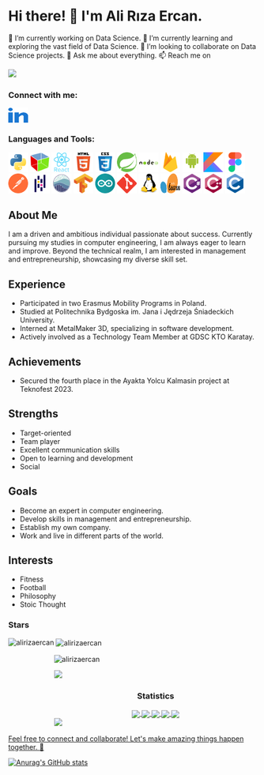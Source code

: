 # Hi there! 👋 I'm Ali Rıza Ercan.

🔭 I’m currently working on Data Science.
🌱 I’m currently learning and exploring the vast field of Data Science.
👯 I’m looking to collaborate on Data Science projects.
💬 Ask me about everything.
📫 Reach me on <div> <a href="https://www.linkedin.com/in/alirizaercann" target="_blank"><img src="https://img.shields.io/badge/LinkedIn-0077B5?style=for-the-badge&logo=linkedin&logoColor=white" target="_blank"></a>



</div><h3 align="left">Connect with me:</h3>
<p align="left">
<a href="https://linkedin.com/in/alirizaercann" target="blank"><img align="center" src="https://raw.githubusercontent.com/teamedwardforever/Readme-Generator/71f25dd8b98329b168142a6b782a107b75eab178/svg/Social/linked-in-alt.svg" alt="alirizaercann" height="30" width="40" /></a></p>

<h3 align="left">Languages and Tools:</h3>
<p align="left">
<img src="https://raw.githubusercontent.com/teamedwardforever/Readme-Generator/71f25dd8b98329b168142a6b782a107b75eab178/svg/Skills/Languages/python-original.svg" alt="Python" width="40" height="40"/>
<img src="https://raw.githubusercontent.com/teamedwardforever/Readme-Generator/71f25dd8b98329b168142a6b782a107b75eab178/svg/Skills/Frontend/GTK_logo.svg" alt="GTK" width="40" height="40"/>
<img src="https://raw.githubusercontent.com/teamedwardforever/Readme-Generator/71f25dd8b98329b168142a6b782a107b75eab178/svg/Skills/Frontend/react-original-wordmark.svg" alt="React" width="40" height="40"/>
<img src="https://raw.githubusercontent.com/teamedwardforever/Readme-Generator/71f25dd8b98329b168142a6b782a107b75eab178/svg/Skills/Frontend/html5-original-wordmark.svg" alt="HTML" width="40" height="40"/>
<img src="https://raw.githubusercontent.com/teamedwardforever/Readme-Generator/71f25dd8b98329b168142a6b782a107b75eab178/svg/Skills/Frontend/css3-original-wordmark.svg" alt="Css" width="40" height="40"/>
<img src="https://raw.githubusercontent.com/teamedwardforever/Readme-Generator/71f25dd8b98329b168142a6b782a107b75eab178/svg/Skills/Backend/springio-icon.svg" alt="Spring" width="40" height="40"/>
<img src="https://raw.githubusercontent.com/teamedwardforever/Readme-Generator/71f25dd8b98329b168142a6b782a107b75eab178/svg/Skills/Backend/nodejs-original-wordmark.svg" alt="NodeJs" width="40" height="40"/>
<img src="https://raw.githubusercontent.com/teamedwardforever/Readme-Generator/71f25dd8b98329b168142a6b782a107b75eab178/svg/Skills/BackendService/firebase-icon.svg" alt="Firebase" width="40" height="40"/>
<img src="https://raw.githubusercontent.com/teamedwardforever/Readme-Generator/71f25dd8b98329b168142a6b782a107b75eab178/svg/Skills/Mobile/android-original-wordmark.svg" alt="Android" width="40" height="40"/>
<img src="https://raw.githubusercontent.com/teamedwardforever/Readme-Generator/71f25dd8b98329b168142a6b782a107b75eab178/svg/Skills/Mobile/kotlinlang-icon.svg" alt="Kotlin" width="40" height="40"/>
<img src="https://raw.githubusercontent.com/teamedwardforever/Readme-Generator/71f25dd8b98329b168142a6b782a107b75eab178/svg/Skills/Software/figma-icon.svg" alt="Figma" width="40" height="40"/>
<img src="https://raw.githubusercontent.com/teamedwardforever/Readme-Generator/71f25dd8b98329b168142a6b782a107b75eab178/svg/Skills/Software/getpostman-icon.svg" alt="Postman" width="40" height="40"/>
<img src="https://raw.githubusercontent.com/teamedwardforever/Readme-Generator/71f25dd8b98329b168142a6b782a107b75eab178/svg/Skills/ML/pandas-original.svg" alt="Pandas" width="40" height="40"/>
<img src="https://raw.githubusercontent.com/teamedwardforever/Readme-Generator/71f25dd8b98329b168142a6b782a107b75eab178/svg/Skills/ML/logo-mark-lightbg.svg" alt="SeaBorn" width="40" height="40"/>
<img src="https://raw.githubusercontent.com/teamedwardforever/Readme-Generator/71f25dd8b98329b168142a6b782a107b75eab178/svg/Skills/ML/tensorflow-icon.svg" alt="Tensorflow" width="40" height="40"/>
<img src="https://raw.githubusercontent.com/teamedwardforever/Readme-Generator/71f25dd8b98329b168142a6b782a107b75eab178/svg/Skills/Other/arduino-1.svg" alt="Arduino" width="40" height="40"/>
<img src="https://raw.githubusercontent.com/teamedwardforever/Readme-Generator/71f25dd8b98329b168142a6b782a107b75eab178/svg/Skills/Other/git-scm-icon.svg" alt="Git" width="40" height="40"/>
<img src="https://raw.githubusercontent.com/teamedwardforever/Readme-Generator/71f25dd8b98329b168142a6b782a107b75eab178/svg/Skills/Other/linux-original.svg" alt="Linux" width="40" height="40"/>
<img src="https://raw.githubusercontent.com/teamedwardforever/Readme-Generator/71f25dd8b98329b168142a6b782a107b75eab178/svg/Skills/ML/Scikit_learn_logo_small.svg" alt="Scikit" width="40" height="40"/>
<img src="https://raw.githubusercontent.com/teamedwardforever/Readme-Generator/71f25dd8b98329b168142a6b782a107b75eab178/svg/Skills/Languages/csharp-original.svg" alt="Csharp" width="40" height="40"/>
<img src="https://raw.githubusercontent.com/teamedwardforever/Readme-Generator/71f25dd8b98329b168142a6b782a107b75eab178/svg/Skills/Languages/cplusplus-original.svg" alt="CPP" width="40" height="40"/>
<img src="https://raw.githubusercontent.com/teamedwardforever/Readme-Generator/71f25dd8b98329b168142a6b782a107b75eab178/svg/Skills/Languages/c-original.svg" alt="C" width="40" height="40"/>
</p>


## About Me

I am a driven and ambitious individual passionate about success. Currently pursuing my studies in computer engineering, I am always eager to learn and improve. Beyond the technical realm, I am interested in management and entrepreneurship, showcasing my diverse skill set.

## Experience

- Participated in two Erasmus Mobility Programs in Poland.
- Studied at Politechnika Bydgoska im. Jana i Jędrzeja Śniadeckich University.
- Interned at MetalMaker 3D, specializing in software development.
- Actively involved as a Technology Team Member at GDSC KTO Karatay.

## Achievements

- Secured the fourth place in the Ayakta Yolcu Kalmasin project at Teknofest 2023.

## Strengths

- Target-oriented
- Team player
- Excellent communication skills
- Open to learning and development
- Social

## Goals

- Become an expert in computer engineering.
- Develop skills in management and entrepreneurship.
- Establish my own company.
- Work and live in different parts of the world.

## Interests

- Fitness
- Football
- Philosophy
- Stoic Thought


<h3 align="left">Stars</h3>
<img align="left" height="180em" src="https://github-readme-stats.vercel.app/api/top-langs/?username=alirizaercan&hide_progress=true&theme=dark" alt=alirizaercan />

<p>&nbsp;<img align="center" height="180em" src="https://github-readme-stats.vercel.app/api?username=alirizaercan&show_icons=true&locale=en&theme=dark" alt="alirizaercan" /></p>

<p><img align="center" height="180em" src="https://github-readme-streak-stats.herokuapp.com/?user=alirizaercan&theme=dark" alt="alirizaercan" /></p>

<img src="https://user-images.githubusercontent.com/73097560/115834477-dbab4500-a447-11eb-908a-139a6edaec5c.gif"><h3 align="center">Statistics</h3>
<div align="center">
<a href="https://github.com/alirizaercan">
<img align="center" src="http://github-profile-summary-cards.vercel.app/api/cards/stats?username=alirizaercan&theme=2077" height="180em" />
<img align="center" src="http://github-profile-summary-cards.vercel.app/api/cards/most-commit-language?username=alirizaercan&theme=2077" height="180em" />
<img align="center" src="http://github-profile-summary-cards.vercel.app/api/cards/repos-per-language?username=alirizaercan&theme=2077" height="180em" />
<img align="center" src="http://github-profile-summary-cards.vercel.app/api/cards/productive-time?username=alirizaercan&theme=2077" height="180em" />
<img align="center" src="http://github-profile-summary-cards.vercel.app/api/cards/profile-details?username=alirizaercan&theme=2077" height="180em" />
</div>

<img src="https://raw.githubusercontent.com/Trilokia/Trilokia/379277808c61ef204768a61bbc5d25bc7798ccf1/bottom_header.svg" />

Feel free to connect and collaborate! Let's make amazing things happen together. 🚀

[![Anurag's GitHub stats](https://github-readme-stats.vercel.app/api?username=alirizaercan)](https://github.com/anuraghazra/github-readme-stats)
